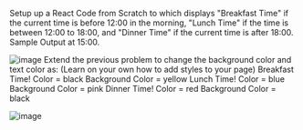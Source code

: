 Setup up a React Code from Scratch to which displays "Breakfast Time" if the current time is before 12:00 in the morning, "Lunch Time" if the time is between 12:00 to 18:00, and "Dinner Time" if the current time is after 18:00. Sample Output at 15:00.


![image](https://github.com/Avtarsurothiya/CodingProjects/assets/37234772/cae8ae5f-0e72-423a-bbbf-1ce7444bb0ed)
Extend the previous problem to change the background color and text color as:
(Learn on your own how to add styles to your page)
Breakfast Time!
Color = black
Background Color = yellow
Lunch Time!
Color = blue
Background Color = pink
Dinner Time!
Color = red
Background Color = black


![image](https://github.com/Avtarsurothiya/CodingProjects/assets/37234772/153fadc4-31a2-4dc6-92bc-4c04d3a3c322)
